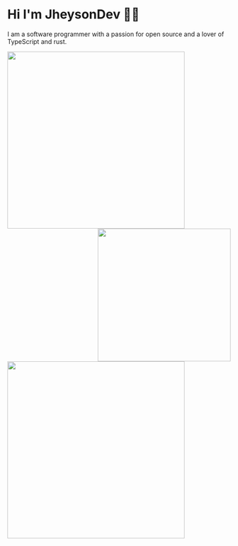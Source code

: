 # Hi I'm JheysonDev 👋🤙

I am a software programmer with a passion for open source and a lover of TypeScript and rust. 

<img align="left" src="https://github-readme-stats.vercel.app/api?username=jheysonsaav&show_icons=true&theme=onedark" width="400">
<img align='right' src='https://user-images.githubusercontent.com/5713670/87202985-820dcb80-c2b6-11ea-9f56-7ec461c497c3.gif' width="300">

<img align="center" src="https://github-readme-stats.vercel.app/api/top-langs/?username=jheysonsaav&layout=compact&theme=onedark&langs_count=4" width="400"/>
